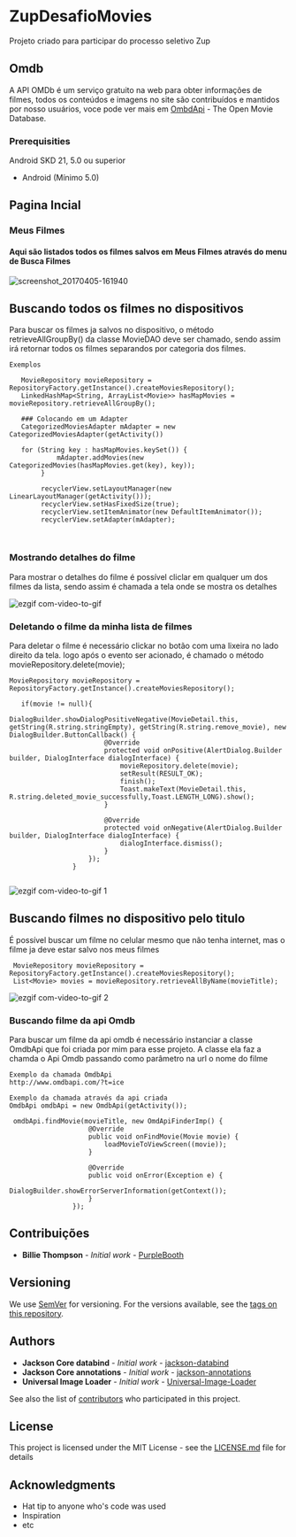 

# ZupDesafioMovies
Projeto criado para participar do processo seletivo Zup
## Omdb
A API OMDb é um serviço gratuito na web para obter informações de filmes, todos os conteúdos e imagens no site são contribuídos e mantidos por nosso usuários, voce pode ver mais em 
[OmbdApi](http://www.omdbapi.com/) - The Open Movie Database.

### Prerequisities


Android SKD 21, 5.0 ou superior

 * Android (Mínimo 5.0)

## Pagina Incial
### Meus Filmes
#### Aqui são listados todos os filmes salvos em Meus Filmes através do menu de Busca Filmes
![screenshot_20170405-161940](https://cloud.githubusercontent.com/assets/8068428/24724363/38baffb6-1a21-11e7-8e4a-32432d6d45ce.png)


## Buscando todos os filmes no dispositivos
Para buscar os filmes ja salvos no dispositivo, o método retrieveAllGroupBy() da classe MovieDAO deve ser chamado, sendo assim irá retornar todos os filmes separandos por categoria dos filmes.

```
Exemplos
  
   MovieRepository movieRepository = RepositoryFactory.getInstance().createMoviesRepository();
   LinkedHashMap<String, ArrayList<Movie>> hasMapMovies = movieRepository.retrieveAllGroupBy();
   
   ### Colocando em um Adapter
   CategorizedMoviesAdapter mAdapter = new CategorizedMoviesAdapter(getActivity())
   
   for (String key : hasMapMovies.keySet()) {
            mAdapter.addMovies(new CategorizedMovies(hasMapMovies.get(key), key));
        }
        
        recyclerView.setLayoutManager(new LinearLayoutManager(getActivity()));
        recyclerView.setHasFixedSize(true);
        recyclerView.setItemAnimator(new DefaultItemAnimator());
        recyclerView.setAdapter(mAdapter);
   
  
```
### Mostrando detalhes do filme

Para mostrar o detalhes do filme é possível cliclar em qualquer um dos filmes da lista, sendo assim é chamada a tela onde se mostra os detalhes

![ezgif com-video-to-gif](https://cloud.githubusercontent.com/assets/8068428/24725001/a8b74124-1a23-11e7-830f-f8cf80e61935.gif)


### Deletando o filme da minha lista de filmes


Para deletar o filme é necessário clickar no botão com uma lixeira no lado direito da tela.
logo após o evento ser acionado, é chamado o método  movieRepository.delete(movie);


```
MovieRepository movieRepository = RepositoryFactory.getInstance().createMoviesRepository();

   if(movie != null){
                    DialogBuilder.showDialogPositiveNegative(MovieDetail.this, getString(R.string.stringEmpty), getString(R.string.remove_movie), new DialogBuilder.ButtonCallback() {
                        @Override
                        protected void onPositive(AlertDialog.Builder builder, DialogInterface dialogInterface) {
                            movieRepository.delete(movie);
                            setResult(RESULT_OK);
                            finish();
                            Toast.makeText(MovieDetail.this, R.string.deleted_movie_successfully,Toast.LENGTH_LONG).show();
                        }

                        @Override
                        protected void onNegative(AlertDialog.Builder builder, DialogInterface dialogInterface) {
                            dialogInterface.dismiss();
                        }
                    });
                }


```

![ezgif com-video-to-gif 1](https://cloud.githubusercontent.com/assets/8068428/24725376/161b1316-1a25-11e7-9221-e3e9b5079785.gif)


## Buscando filmes no dispositivo pelo titulo

É possível buscar um filme no celular mesmo que não tenha internet, mas o filme ja deve estar salvo nos meus filmes 

```
 MovieRepository movieRepository = RepositoryFactory.getInstance().createMoviesRepository();
 List<Movie> movies = movieRepository.retrieveAllByName(movieTitle);

```
![ezgif com-video-to-gif 2](https://cloud.githubusercontent.com/assets/8068428/24726023/40c8721e-1a27-11e7-846c-9784e503bcf5.gif)

### Buscando filme da api Omdb

Para buscar um filme da api omdb é necessário instanciar a classe OmdbApi que foi criada por mim para esse projeto.
A classe ela faz a chamda o Api Omdb passando como parâmetro na url o nome do filme

```
Exemplo da chamada OmdbApi
http://www.omdbapi.com/?t=ice

```
```
Exemplo da chamada através da api criada
OmdbApi omdbApi = new OmdbApi(getActivity());

 omdbApi.findMovie(movieTitle, new OmdApiFinderImp() {
                    @Override
                    public void onFindMovie(Movie movie) {
                        loadMovieToViewScreen((movie));
                    }

                    @Override
                    public void onError(Exception e) {
                        DialogBuilder.showErrorServerInformation(getContext());
                    }
                });

```

## Contribuições


* **Billie Thompson** - *Initial work* - [PurpleBooth](https://github.com/PurpleBooth)

## Versioning

We use [SemVer](http://semver.org/) for versioning. For the versions available, see the [tags on this repository](https://github.com/your/project/tags). 

## Authors

* **Jackson Core databind** - *Initial work* - [jackson-databind](https://mvnrepository.com/artifact/com.fasterxml.jackson.core/jackson-databind/2.0.1)
* **Jackson Core annotations** - *Initial work* - [jackson-annotations](https://mvnrepository.com/artifact/com.fasterxml.jackson.core/jackson-annotations/2.2.1)
* **Universal Image Loader** - *Initial work* - [Universal-Image-Loader](https://github.com/nostra13/Android-Universal-Image-Loader)

See also the list of [contributors](https://github.com/your/project/contributors) who participated in this project.

## License

This project is licensed under the MIT License - see the [LICENSE.md](LICENSE.md) file for details

## Acknowledgments

* Hat tip to anyone who's code was used
* Inspiration
* etc

